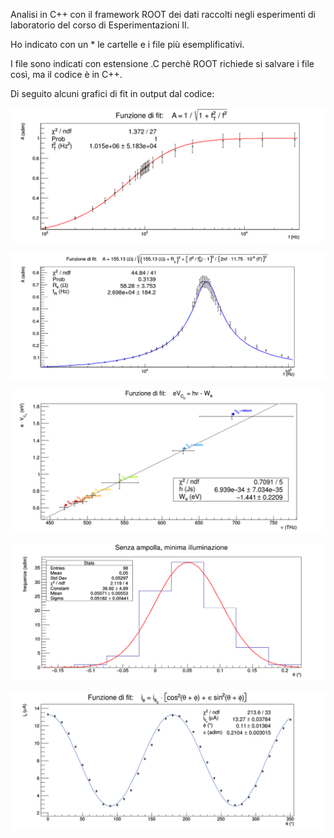 Analisi in C++ con il framework ROOT dei dati raccolti negli esperimenti di laboratorio del corso di Esperimentazioni II.

Ho indicato con un * le cartelle e i file più esemplificativi.

I file sono indicati con estensione .C perchè ROOT richiede si salvare i file così, ma il codice è in C++.

Di seguito alcuni grafici di fit in output dal codice:

![alt text](https://github.com/EugenioDiPaola/Analisi-Dati-Esperimentazioni-II/blob/master/cattura%20fit.PNG)

![alt text](https://github.com/EugenioDiPaola/Analisi-Dati-Esperimentazioni-II/blob/master/04.%20Filtri%20RLC/Grafici%20in%20output%20dal%20codice/Fit%20Filtro%20passa%20banda%202.PNG?raw=true)

![alt text](https://github.com/EugenioDiPaola/Analisi-Dati-Esperimentazioni-II/blob/master/09.%20Legge%20di%20Planck*/Grafici%20in%20output%20dal%20codice/Fit%20Legge%20di%20Planck%207.PNG?raw=true)

![alt text](https://github.com/EugenioDiPaola/Analisi-Dati-Esperimentazioni-II/blob/master/14.%20Polarimetro%20di%20Laurent/Grafici%20in%20output%20dal%20codice/Fit%20Polarimetro%20di%20Laurent%201.PNG?raw=true)

![alt text](https://github.com/EugenioDiPaola/Analisi-Dati-Esperimentazioni-II/blob/master/11.%20Coefficiente%20di%20estinzione%20e%20legge%20di%20Malus/Grafici%20in%20output%20dal%20codice/Fit%20Legge%20di%20Malus%202.PNG?raw=true)
